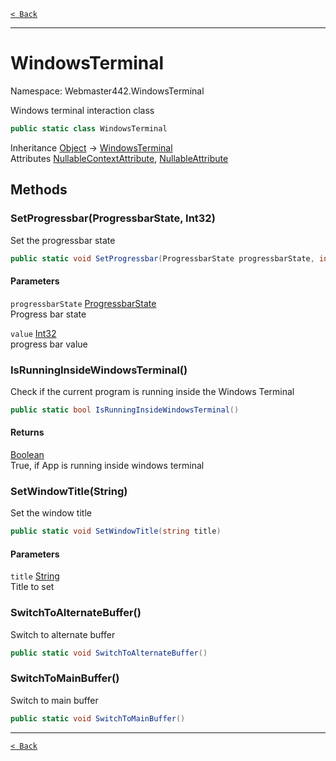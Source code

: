 [`< Back`](./)

---

# WindowsTerminal

Namespace: Webmaster442.WindowsTerminal

Windows terminal interaction class

```csharp
public static class WindowsTerminal
```

Inheritance [Object](https://docs.microsoft.com/en-us/dotnet/api/system.object) → [WindowsTerminal](./webmaster442.windowsterminal.windowsterminal.md)<br>
Attributes [NullableContextAttribute](https://docs.microsoft.com/en-us/dotnet/api/system.runtime.compilerservices.nullablecontextattribute), [NullableAttribute](https://docs.microsoft.com/en-us/dotnet/api/system.runtime.compilerservices.nullableattribute)

## Methods

### **SetProgressbar(ProgressbarState, Int32)**

Set the progressbar state

```csharp
public static void SetProgressbar(ProgressbarState progressbarState, int value)
```

#### Parameters

`progressbarState` [ProgressbarState](./webmaster442.windowsterminal.progressbarstate.md)<br>
Progress bar state

`value` [Int32](https://docs.microsoft.com/en-us/dotnet/api/system.int32)<br>
progress bar value

### **IsRunningInsideWindowsTerminal()**

Check if the current program is running inside the Windows Terminal

```csharp
public static bool IsRunningInsideWindowsTerminal()
```

#### Returns

[Boolean](https://docs.microsoft.com/en-us/dotnet/api/system.boolean)<br>
True, if App is running inside windows terminal

### **SetWindowTitle(String)**

Set the window title

```csharp
public static void SetWindowTitle(string title)
```

#### Parameters

`title` [String](https://docs.microsoft.com/en-us/dotnet/api/system.string)<br>
Title to set

### **SwitchToAlternateBuffer()**

Switch to alternate buffer

```csharp
public static void SwitchToAlternateBuffer()
```

### **SwitchToMainBuffer()**

Switch to main buffer

```csharp
public static void SwitchToMainBuffer()
```

---

[`< Back`](./)
